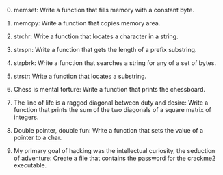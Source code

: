 0. memset:
	Write a function that fills memory with a constant byte.

1. memcpy:
	Write a function that copies memory area.

2. strchr:
	Write a function that locates a character in a string.

3. strspn:
	Write a function that gets the length of a prefix substring.

4. strpbrk:
	Write a function that searches a string for any of a set of bytes.

5. strstr:
	Write a function that locates a substring.

6. Chess is mental torture:
	Write a function that prints the chessboard.

7. The line of life is a ragged diagonal between duty and desire:
	Write a function that prints the sum of the two diagonals of a square matrix of integers.

8. Double pointer, double fun:
	Write a function that sets the value of a pointer to a char.

9. My primary goal of hacking was the intellectual curiosity, the seduction of adventure:
	Create a file that contains the password for the crackme2 executable.
